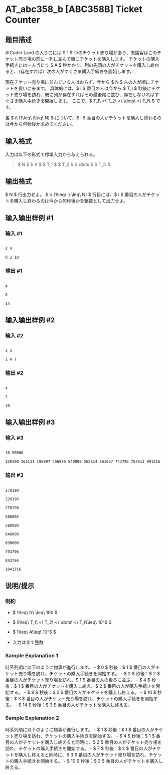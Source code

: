 # AT_abc358_b [ABC358B] Ticket Counter

## 题目描述

[problemUrl]: https://atcoder.jp/contests/abc358/tasks/abc358_b

AtCoder Land の入り口には $ 1 $ つのチケット売り場があり、来園客はこのチケット売り場の前に一列に並んで順にチケットを購入します。 チケットの購入手続きには一人当たり $ A $ 秒かかり、列の先頭の人がチケットを購入し終わると、（存在すれば）次の人がすぐさま購入手続きを開始します。

現在チケット売り場に並んでいる人はおらず、今から $ N $ 人の人が順にチケットを買いに来ます。 具体的には、$ i $ 番目の人は今から $ T_i $ 秒後にチケット売り場を訪れ、既に列が存在すればその最後尾に並び、存在しなければすぐさま購入手続きを開始します。 ここで、$ T_1\ <\ T_2\ <\ \dots\ <\ T_N $ です。

各 $ i\ (1\leq\ i\leq\ N) $ について、$ i $ 番目の人がチケットを購入し終わるのは今から何秒後か求めてください。

## 输入格式

入力は以下の形式で標準入力から与えられる。

> $ N $ $ A $ $ T_1 $ $ T_2 $ $ \dots $ $ T_N $

## 输出格式

$ N $ 行出力せよ。 $ i\ (1\leq\ i\ \leq\ N) $ 行目には、$ i $ 番目の人がチケットを購入し終わるのは今から何秒後かを整数として出力せよ。

## 输入输出样例 #1

### 输入 #1

```
3 4
0 2 10
```

### 输出 #1

```
4
8
14
```

## 输入输出样例 #2

### 输入 #2

```
3 3
1 4 7
```

### 输出 #2

```
4
7
10
```

## 输入输出样例 #3

### 输入 #3

```
10 50000
120190 165111 196897 456895 540000 552614 561627 743796 757613 991216
```

### 输出 #3

```
170190
220190
270190
506895
590000
640000
690000
793796
843796
1041216
```

## 说明/提示

### 制約

- $ 1\leq\ N\ \leq\ 100 $
- $ 0\leq\ T_1\ <\ T_2\ <\ \dots\ <\ T_N\leq\ 10^6 $
- $ 1\leq\ A\leq\ 10^6 $
- 入力は全て整数
 
### Sample Explanation 1

時系列順に以下のように物事が進行します。 - $ 0 $ 秒後：$ 1 $ 番目の人がチケット売り場を訪れ、チケットの購入手続きを開始する。 - $ 2 $ 秒後：$ 2 $ 番目の人がチケット売り場を訪れ、$ 1 $ 番目の人の後ろに並ぶ。 - $ 4 $ 秒後：$ 1 $ 番目の人がチケットを購入し終え、$ 2 $ 番目の人が購入手続きを開始する。 - $ 8 $ 秒後：$ 2 $ 番目の人がチケットを購入し終える。 - $ 10 $ 秒後：$ 3 $ 番目の人がチケット売り場を訪れ、チケットの購入手続きを開始する。 - $ 14 $ 秒後：$ 3 $ 番目の人がチケットを購入し終える。

### Sample Explanation 2

時系列順に以下のように物事が進行します。 - $ 1 $ 秒後：$ 1 $ 番目の人がチケット売り場を訪れ、チケットの購入手続きを開始する。 - $ 4 $ 秒後：$ 1 $ 番目の人がチケットを購入し終えると同時に、$ 2 $ 番目の人がチケット売り場を訪れ、チケットの購入手続きを開始する。 - $ 7 $ 秒後：$ 2 $ 番目の人がチケットを購入し終えると同時に、$ 3 $ 番目の人がチケット売り場を訪れ、チケットの購入手続きを開始する。 - $ 10 $ 秒後：$ 3 $ 番目の人がチケットを購入し終える。